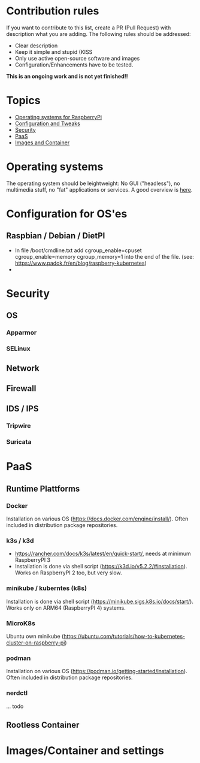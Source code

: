# Contribution rules

If you want to contribute to this list, create a PR (Pull Request) with description what you are adding. The following rules should be addressed:

* Clear description
* Keep it simple and stupid (KISS
* Only use active open-source software and images
* Configuration/Enhancements have to be tested.

**This is an ongoing work and is not yet finished!!**

# Topics
* [Operating systems for RaspberryPi](#os)
* [Configuration and Tweaks](#config)
* [Security](#sec)
* [PaaS](#paas)
* [Images and Container](#container)


# <a id="os">Operating systems</a>
The operating system should be leightweight: No GUI ("headless"), no multimedia stuff, no "fat" applications or services. A good overview is [here](https://www.makeuseof.com/tag/lightweight-operating-systems-raspberry-pi/).

# <a id="config">Configuration for OS'es</a>
## Raspbian / Debian / DietPI
* In file /boot/cmdline.txt add cgroup_enable=cpuset cgroup_enable=memory cgroup_memory=1 into the end of the file. (see: https://www.padok.fr/en/blog/raspberry-kubernetes)
* 

# <a id="sec">Security</a>
## OS
### Apparmor
### SELinux
## Network
## Firewall
## IDS / IPS
### Tripwire
### Suricata

# <a id="paas">PaaS</a>
## Runtime Plattforms
### Docker
Installation on various OS (https://docs.docker.com/engine/install/). Often included in distribution package repositories.
### k3s / k3d
* https://rancher.com/docs/k3s/latest/en/quick-start/, needs at minimum RaspberryPI 3
* Installation is done via shell script (https://k3d.io/v5.2.2/#installation). Works on RaspberryPI 2 too, but very slow.
### minikube / kuberntes (k8s)
Installation is done via shell script (https://minikube.sigs.k8s.io/docs/start/). Works only on ARM64 (RaspberryPI 4) systems.
### MicroK8s
Ubuntu own minikube (https://ubuntu.com/tutorials/how-to-kubernetes-cluster-on-raspberry-pi)
### podman
Installation on various OS (https://podman.io/getting-started/installation). Often included in distribution package repositories.
### nerdctl
... todo

## Rootless Container


# <a id="container">Images/Container and settings</a>
